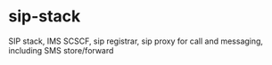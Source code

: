 # sip-stack
SIP stack, IMS SCSCF, sip registrar, sip proxy for call and messaging, including SMS store/forward
